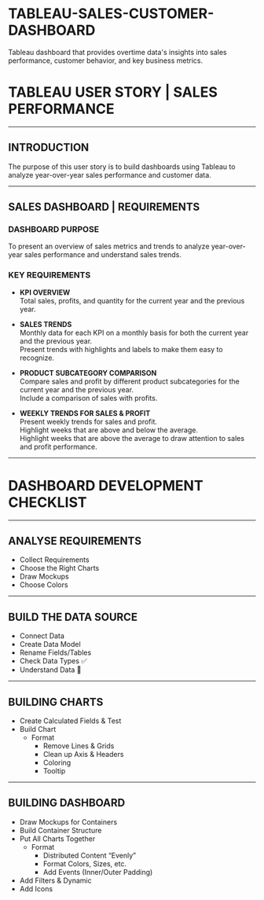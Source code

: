 # TABLEAU-SALES-CUSTOMER-DASHBOARD
Tableau dashboard that provides overtime data's insights into sales performance, customer behavior, and key business metrics.
# TABLEAU USER STORY | SALES PERFORMANCE

---

## INTRODUCTION  
The purpose of this user story is to build dashboards using Tableau to analyze year-over-year sales performance and customer data.

---

## SALES DASHBOARD | REQUIREMENTS

### DASHBOARD PURPOSE  
To present an overview of sales metrics and trends to analyze year-over-year sales performance and understand sales trends.

### KEY REQUIREMENTS

- **KPI OVERVIEW**  
  Total sales, profits, and quantity for the current year and the previous year.

- **SALES TRENDS**  
  Monthly data for each KPI on a monthly basis for both the current year and the previous year.  
  Present trends with highlights and labels to make them easy to recognize.

- **PRODUCT SUBCATEGORY COMPARISON**  
  Compare sales and profit by different product subcategories for the current year and the previous year.  
  Include a comparison of sales with profits.

- **WEEKLY TRENDS FOR SALES & PROFIT**  
  Present weekly trends for sales and profit.  
  Highlight weeks that are above and below the average.  
  Highlight weeks that are above the average to draw attention to sales and profit performance.

----

# DASHBOARD DEVELOPMENT CHECKLIST

---

## ANALYSE REQUIREMENTS  
- Collect Requirements  
- Choose the Right Charts  
- Draw Mockups  
- Choose Colors  

---

## BUILD THE DATA SOURCE  
- Connect Data  
- Create Data Model  
- Rename Fields/Tables  
- Check Data Types ✅  
- Understand Data 🔴  

---

## BUILDING CHARTS  
- Create Calculated Fields & Test  
- Build Chart  
  - Format  
    - Remove Lines & Grids  
    - Clean up Axis & Headers  
    - Coloring  
    - Tooltip  

---

## BUILDING DASHBOARD  
- Draw Mockups for Containers  
- Build Container Structure  
- Put All Charts Together  
  - Format  
    - Distributed Content “Evenly”  
    - Format Colors, Sizes, etc.  
    - Add Events (Inner/Outer Padding)  
- Add Filters & Dynamic  
- Add Icons  
